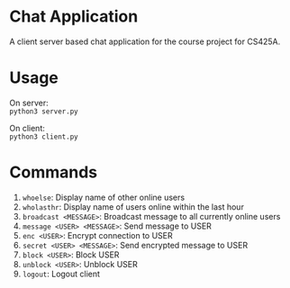 # Chat Application
A  client server based chat application for the course project for CS425A.

# Usage
On server:  
```python3 server.py```

On client:  
```python3 client.py```

# Commands
1. `whoelse`: Display name of other online users
2. `wholasthr`: Display name of users online within the last hour
3. `broadcast <MESSAGE>`: Broadcast message to all currently online users
4. `message <USER> <MESSAGE>`: Send message to USER
5. `enc <USER>`: Encrypt connection to USER
6. `secret <USER> <MESSAGE>`: Send encrypted message to USER
7. `block <USER>`: Block USER
8. `unblock <USER>`: Unblock USER
9. `logout`: Logout client
